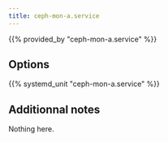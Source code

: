 ```yaml
---
title: ceph-mon-a.service
---
```


{{% provided_by "ceph-mon-a.service" %}}

## Options

{{% systemd_unit "ceph-mon-a.service" %}}

## Additionnal notes

Nothing here.